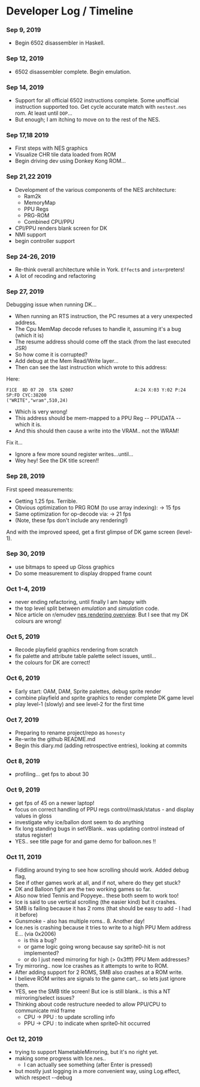 
# Developer Log / Timeline

### Sep 9, 2019

- Begin 6502 disassembler in Haskell.

### Sep 12, 2019

- 6502 disassembler complete. Begin emulation.

### Sep 14, 2019

- Support for all official 6502 instructions complete. Some unofficial instruction supported too. Get cycle accurate match with `nestest.nes` rom. At least until `DOP`...
- But enough; I am itching to move on to the rest of the NES.

### Sep 17,18 2019

- First steps with NES graphics
- Visualize CHR tile data loaded from ROM
- Begin driving dev using Donkey Kong ROM...

### Sep 21,22 2019

- Development of the various components of the NES architecture:
    - Ram2k
    - MemoryMap
    - PPU Regs
    - PRG-ROM
    - Combined CPU/PPU
- CPI/PPU renders blank screen for DK
- NMI support
- begin controller support

### Sep 24-26, 2019

- Re-think overall architecture while in York. `Effect`s and `inter`preters!
- A lot of recoding and refactoring

### Sep 27, 2019

Debugging issue when running DK...

- When running an RTS instruction, the PC resumes at a very unexpected address.
- The Cpu MemMap decode refuses to handle it, assuming it's a bug (which it is)
- The resume address should come off the stack (from the last executed JSR)
- So how come it is corrupted?
- Add debug at the Mem Read/Write layer...
- Then can see the last instruction which wrote to this address:

Here:

    F1CE  8D 07 20  STA $2007                       A:24 X:03 Y:02 P:24 SP:FD CYC:38200
    ("WRITE","wram",510,24)

- Which is very wrong!
- This address should be mem-mapped to a PPU Reg -- PPUDATA -- which it is.
- And this should then cause a write into the VRAM.. not the WRAM!

Fix it...

- Ignore a few more sound register writes...until...
- Wey hey! See the DK title screen!!


### Sep 28, 2019

First speed measurements:

- Getting 1.25 fps. Terrible.
- Obvious optimization to PRG ROM (to use array indexing): -> 15 fps
- Same optimization for op-decode via: -> 21 fps
- (Note, these fps don't include any rendering!)

And with the improved speed, get a first glimpse of DK game screen (level-1).


### Sep 30, 2019

- use bitmaps to speed up Gloss graphics
- Do some measurement to display dropped frame count

### Oct 1-4, 2019

- never ending refactoring, until finally I am happy with
- the top level split between _emulation_ and _simulation_ code.
- Nice article on r/emudev
[nes rendering overview](https://www.reddit.com/r/EmuDev/comments/dblwr2/nes_rendering_overview/). But I see that my DK colours are wrong!


### Oct 5, 2019

- Recode playfield graphics rendering from scratch
- fix palette and attribute table palette select issues, until...
- the colours for DK are correct!

### Oct 6, 2019

- Early start: OAM, DAM, Sprite palettes, debug sprite render
- combine playfield and sprite graphics to render complete DK game level
- play level-1 (slowly) and see level-2 for the first time

### Oct 7, 2019

- Preparing to rename project/repo as `honesty`
- Re-write the github README.md
- Begin this diary.md (adding retrospective entries), looking at commits

### Oct 8, 2019

- profiling... get fps to about 30

### Oct 9, 2019

- get fps of 45 on a newer laptop!
- focus on correct handling of PPU regs control/mask/status - and display values in gloss
- investigate why ice/ballon dont seem to do anything
- fix long standing bugs in setVBlank.. was updating control instead of status register!
- YES.. see title page for and game demo for balloon.nes !!

### Oct 11, 2019

- Fiddling around trying to see how scrolling should work. Added debug flag,
- See if other games work at all, and if not, where do they get stuck?
- DK and Balloon fight are the two working games so far.
- Also now tried Tennis and Popyeye.. these both seem to work too!
- Ice is said to use vertical scrolling (the easier kind) but it crashes.
- SMB is failing because it has 2 roms (that should be easy to add - I had it before)
- Gunsmoke - also has multiple roms.. 8. Another day!
- Ice.nes is crashing because it tries to write to a high PPU Mem address E... (via 0x2006)
    - is this a bug?
    - or game logic going wrong because say sprite0-hit is not implemented?
    - or do I just need mirroring for high (> 0x3fff) PPU Mem addresses?
- Try mirroring.. now Ice crashes as it attempts to write to ROM.
- After adding support for 2 ROMS, SMB also crashes at a ROM write.
- I believe ROM writes are signals to the game cart,.. so lets just ignore them.
- YES, see the SMB title screen! But ice is still blank.. is this a NT mirroring/select issues?
- Thinking about code restructure needed to allow PPU/CPU to communicate mid frame
    - CPU -> PPU : to update scrolling info
    - PPU -> CPU : to indicate when sprite0-hit occurred

### Oct 12, 2019

- trying to support NametableMirroring, but it's no right yet.
- making some progress with Ice.nes..
    - I can actually see something (after Enter is pressed)
- but mostly just logging in a more convenient way, using Log.effect, which respect --debug
